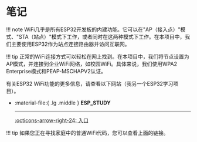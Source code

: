 # 笔记

!!! note
    WiFi几乎是所有ESP32开发板的内建功能。它可以在"AP（接入点）"模式、"STA（站点）"模式下工作，或者同时在这两种模式下工作。在本项目中，我们主要使用ESP32作为站点连接路由器并访问互联网。

!!! tip
    正常的WiFi连接方式可以轻松在网上找到。在本项目中，我们将节点设置为AP模式，并连接到企业WiFi网络，如校园WiFi。具体来说，我们使用WPA2 Enterprise模式和PEAP-MSCHAPV2认证。

有关ESP32 WiFi功能的更多信息，请查看以下网站（我另一个ESP32学习项目）。

<div class="grid cards" markdown>

-   :material-file:{ .lg .middle } __ESP_STUDY__

    ---


    [:octicons-arrow-right-24: <a href="https://shuaiwen-cui.github.io/ESP_STUDY/zh/COMMUNICATION/WIFI/BASICS/wifi/" target="_blank"> 入口 </a>](#)

</div>


!!! tip
    如果您正在寻找家庭中的普通WiFi代码，您可以查看上面的链接。